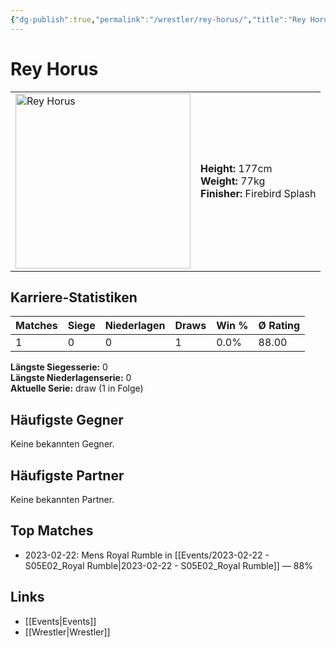 ```yaml
---
{"dg-publish":true,"permalink":"/wrestler/rey-horus/","title":"Rey Horus","tags":["wrestler"],"noteIcon":""}
---
```



# Rey Horus

<table>
        <tr>
        <td><img src="https://github.com/CptSpaulding1980/choke-slam-wrestling/releases/download/images/Rey_Horus.png" width="280" alt="Rey Horus"></td>
        <td>
        <b>Height:</b> 177cm<br>
        <b>Weight:</b> 77kg<br>
        <b>Finisher:</b> Firebird Splash<br>
        </td>
        </tr>
        </table>
        
## Karriere-Statistiken

| Matches | Siege | Niederlagen | Draws | Win % | Ø Rating |
|---------|-------|-------------|-------|-------|-----------|
| 1 | 0 | 0 | 1 | 0.0% | 88.00 |

**Längste Siegesserie:** 0<br>**Längste Niederlagenserie:** 0<br>**Aktuelle Serie:** draw (1 in Folge)


## Häufigste Gegner
Keine bekannten Gegner.

## Häufigste Partner
Keine bekannten Partner.

## Top Matches
- 2023-02-22: Mens Royal Rumble in [[Events/2023-02-22 - S05E02_Royal Rumble\|2023-02-22 - S05E02_Royal Rumble]] — 88%

## Links
- [[Events\|Events]]
- [[Wrestler\|Wrestler]]
